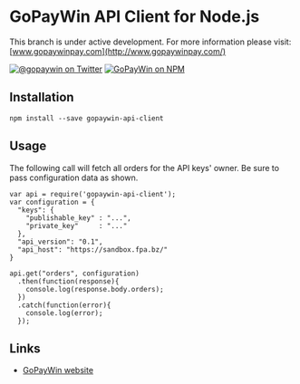 # GoPayWin API Client for Node.js

This branch is under active development. For more information please visit: [www.gopaywinpay.com](http://www.gopaywinpay.com/)

[![@gopaywin on Twitter](http://img.shields.io/badge/twitter-%40gopaywin-blue.svg?style=flat)](https://twitter.com/gopaywin)
[![GoPayWin on NPM](https://img.shields.io/npm/v/gopaywin-api-client.svg)](https://www.npmjs.com/package/gopaywin-api-client)


## Installation

```
npm install --save gopaywin-api-client
```


## Usage
The following call will fetch all orders for the API keys' owner. Be sure to pass configuration data as shown.
```
var api = require('gopaywin-api-client');
var configuration = {
  "keys": {
    "publishable_key" : "...",
    "private_key"     : "..."
  },
  "api_version": "0.1",
  "api_host": "https://sandbox.fpa.bz/"
}

api.get("orders", configuration)
  .then(function(response){
    console.log(response.body.orders);
  })
  .catch(function(error){
    console.log(error);
  });
```

## Links

* [GoPayWin website](http://www.gopaywinpay.com/)
